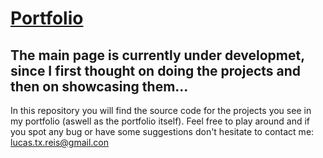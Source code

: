 # [Portfolio](https://lucas-t-reis.github.io)
## The main page is currently under developmet, since I first thought on doing the projects and then on showcasing them... ##
In this repository you will find the source code for the projects you see in my portfolio (aswell as the portfolio itself).
Feel free to play around and if you spot any bug or have some suggestions don't hesitate to contact me: lucas.tx.reis@gmail.con
